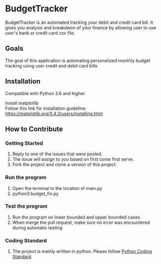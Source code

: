 # BudgetTracker

BudgetTracker is an automated tracking your debit and credit card bill. It gives you analysis and breakdwon of your finance by allowing user to use user's bank or credit card csv file. 


## Goals
The goal of this application is automating personalized monthly budget tracking using user credit and debit card bills <br>

## **Installation**

Compatible with Python 3.6 and higher.

Install matplotlib <br>
Follow this link for installation guideline: https://matplotlib.org/3.4.3/users/installing.html

## How to Contribute

### Getting Started
1. Reply to one of the issues that were posted. <br>
2. The issue will assign to you based on first come first serve. <br>
4. Fork the project and clone a version of this project. <br>


### Run the program
1. Open the terminal to the location of main.py
2. python3 budget_fin.py

### Test the program
1. Run the program on lower bounded and upper bounded cases
2. When merge the pull request, make sure no error was encountered during automatic testing

### Coding Standard
1. The project is mainly written in python. Please follow [Python Coding Standard](https://www.python.org/dev/peps/pep-0008/).



